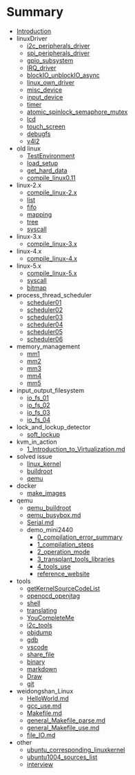# Summary

* [Introduction](README.md)
* linuxDriver
    * [i2c_peripherals_driver](linuxDriver/i2c_peripherals_driver.md)
    * [spi_peripherals_driver](linuxDriver/spi_peripherals_driver.md)
    * [gpio_subsystem](linuxDriver/gpio_subsystem.md)
    * [IRQ_driver](linuxDriver/IRQ_driver.md)
    * [blockIO_unblockIO_async](linuxDriver/blockIO_unblockIO_async.md)
    * [linux_own_driver](linuxDriver/linux_own_driver.md)
    * [misc_device](linuxDriver/misc_device.md)
    * [input_device](linuxDriver/input_device.md)
    * [timer](linuxDriver/timer.md)
    * [atomic_spinlock_semaphore_mutex](linuxDriver/atomic_spinlock_semaphore_mutex.md)
    * [lcd](linuxDriver/lcd.md)
    * [touch_screen](linuxDriver/touch_screen.md)
    * [debugfs](linuxDriver/debugfs.md)
    * [v4l2](linuxDriver/v4l2.md)
* old linux
    * [TestEnvironment](oldlinux/TestEnvironment.md)
    * [load_setup](oldlinux/load_setup.md)
    * [get_hard_data](oldlinux/get_hard_data.md)
    * [compile_linux0.11](oldlinux/compile_linux0.11.md)
* linux-2.x
    * [compile_linux-2.x](linux-2.x/compile_linux-2.x.md)
    * [list](linux-2.x/list.md)
    * [fifo](linux-2.x/fifo.md)
    * [mapping](linux-2.x/mapping.md)
    * [tree](linux-2.x/tree.md)
    * [syscall](linux-2.x/syscall.md)
* linux-3.x
    * [compile_linux-3.x](linux-3.x/compile_linux-3.x.md)
* linux-4.x
    * [compile_linux-4.x](linux-4.x/compile_linux-4.x.md)
* linux-5.x
    * [compile_linux-5.x](linux-5.x/compile_linux-5.x.md)
    * [syscall](linux-5.x/syscall.md)
    * [bitmap](linux-5.x/bitmap.md)
* process_thread_scheduler
    * [scheduler01](process_thread_scheduler/scheduler01.md)
    * [scheduler02](process_thread_scheduler/scheduler02.md)
    * [scheduler03](process_thread_scheduler/scheduler03.md)
    * [scheduler04](process_thread_scheduler/scheduler04.md)
    * [scheduler05](process_thread_scheduler/scheduler05.md)
    * [scheduler06](process_thread_scheduler/scheduler06.md)
* memory_management
    * [mm1](memory_management/mm01.md)
    * [mm2](memory_management/mm02.md)
    * [mm3](memory_management/mm03.md)
    * [mm4](memory_management/mm04.md)
    * [mm5](memory_management/mm05.md)
* input_output_filesystem
    * [io_fs_01](input_output_filesystem/io_fs_01.md)
    * [io_fs_02](input_output_filesystem/io_fs_02.md)
    * [io_fs_03](input_output_filesystem/io_fs_03.md)
    * [io_fs_04](input_output_filesystem/io_fs_04.md)
* lock_and_lockup_detector
    * [soft_lockup](lock_and_lockup_detector/soft_lockup.md)
* kvm_in_action
    * [1_Introduction_to_Virtualization.md](kvm_in_action/kvm_virtualization_base/1_Introduction_to_Virtualization.md)
* solved issue
    * [linux_kernel](solvedIssue/linux_kernel.md)
    * [buildroot](solvedIssue/buildroot.md)
    * [qemu](solvedIssue/qemu.md)
* docker
    * [make_images](docker/make_images.md)
* qemu
    * [qemu_buildroot](qemu/qemu_buildroot.md)
    * [qemu_busybox.md](qemu/qemu_busybox.md)
    * [Serial.md](qemu/Serial.md)
    * demo_mini2440
        * [0_compilation_error_summary](qemu/demo_mini2440/0_compilation_error_summary.md)
        * [1_compilation_steps](qemu/demo_mini2440/1_compilation_steps.md)
        * [2_operation_mode](qemu/demo_mini2440/2_operation_mode.md)
        * [3_transplant_tools_libraries](qemu/demo_mini2440/3_transplant_tools_libraries.md)
        * [4_tools_use](qemu/demo_mini2440/4_tools_use.md)
        * [reference_website](qemu/demo_mini2440/reference_website.md)
* tools
    * [getKernelSourceCodeList](Tools/getKernelSourceCodeList.md)
    * [openocd_openjtag](Tools/openocd_openjtag.md)
    * [shell](Tools/shell.md)
    * [translating](Tools/translating.md)
    * [YouCompleteMe](Tools/YouCompleteMe.md)
    * [i2c_tools](Tools/i2c_tools.md)
    * [objdump](Tools/objdump.md)
    * [gdb](Tools/gdb.md)
    * [vscode](Tools/vscode.md)
    * [share_file](Tools/share_file.md)
    * [binary](Tools/binary.md)
    * [markdown](Tools/markdown.md)
    * [Draw](Tools/Draw.md)
    * [git](Tools/git.md)
* weidongshan_Linux
    * [HelloWorld.md](weidongshan_Linux/01_hello/HelloWorld.md)
    * [gcc_use.md](weidongshan_Linux/02_options/gcc_use.md)
    * [Makefile.md](weidongshan_Linux/04_test_Makefile/Makefile.md)
    * [general_Makefile_parse.md](weidongshan_Linux/05_general_Makefile/Makefile_parse.md)
    * [general_Makefile_use.md](weidongshan_Linux/05_general_Makefile/Makefile_use.md)
    * [file_IO.md](weidongshan_Linux/06_fileio/file_IO.md)
* other
    * [ubuntu_corresponding_linuxkernel](other/ubuntu_corresponding_linuxkernel.md)
    * [ubuntu1004_sources_list](other/ubuntu1004_sources_list.md)
    * [interview](other/interview.md)

